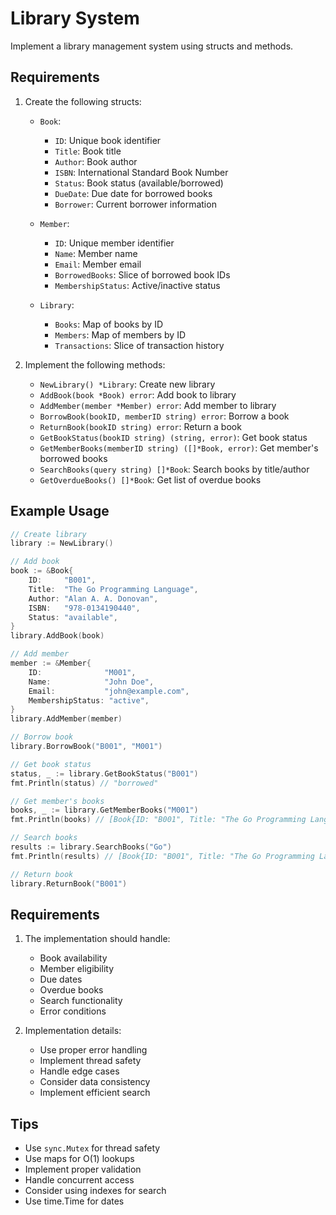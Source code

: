 # Library System

Implement a library management system using structs and methods.

## Requirements

1. Create the following structs:

   - `Book`:

     - `ID`: Unique book identifier
     - `Title`: Book title
     - `Author`: Book author
     - `ISBN`: International Standard Book Number
     - `Status`: Book status (available/borrowed)
     - `DueDate`: Due date for borrowed books
     - `Borrower`: Current borrower information

   - `Member`:

     - `ID`: Unique member identifier
     - `Name`: Member name
     - `Email`: Member email
     - `BorrowedBooks`: Slice of borrowed book IDs
     - `MembershipStatus`: Active/inactive status

   - `Library`:
     - `Books`: Map of books by ID
     - `Members`: Map of members by ID
     - `Transactions`: Slice of transaction history

2. Implement the following methods:
   - `NewLibrary() *Library`: Create new library
   - `AddBook(book *Book) error`: Add book to library
   - `AddMember(member *Member) error`: Add member to library
   - `BorrowBook(bookID, memberID string) error`: Borrow a book
   - `ReturnBook(bookID string) error`: Return a book
   - `GetBookStatus(bookID string) (string, error)`: Get book status
   - `GetMemberBooks(memberID string) ([]*Book, error)`: Get member's borrowed books
   - `SearchBooks(query string) []*Book`: Search books by title/author
   - `GetOverdueBooks() []*Book`: Get list of overdue books

## Example Usage

```go
// Create library
library := NewLibrary()

// Add book
book := &Book{
    ID:     "B001",
    Title:  "The Go Programming Language",
    Author: "Alan A. A. Donovan",
    ISBN:   "978-0134190440",
    Status: "available",
}
library.AddBook(book)

// Add member
member := &Member{
    ID:              "M001",
    Name:            "John Doe",
    Email:           "john@example.com",
    MembershipStatus: "active",
}
library.AddMember(member)

// Borrow book
library.BorrowBook("B001", "M001")

// Get book status
status, _ := library.GetBookStatus("B001")
fmt.Println(status) // "borrowed"

// Get member's books
books, _ := library.GetMemberBooks("M001")
fmt.Println(books) // [Book{ID: "B001", Title: "The Go Programming Language", ...}]

// Search books
results := library.SearchBooks("Go")
fmt.Println(results) // [Book{ID: "B001", Title: "The Go Programming Language", ...}]

// Return book
library.ReturnBook("B001")
```

## Requirements

1. The implementation should handle:

   - Book availability
   - Member eligibility
   - Due dates
   - Overdue books
   - Search functionality
   - Error conditions

2. Implementation details:
   - Use proper error handling
   - Implement thread safety
   - Handle edge cases
   - Consider data consistency
   - Implement efficient search

## Tips

- Use `sync.Mutex` for thread safety
- Use maps for O(1) lookups
- Implement proper validation
- Handle concurrent access
- Consider using indexes for search
- Use time.Time for dates
